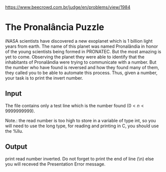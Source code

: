 https://www.beecrowd.com.br/judge/en/problems/view/1984

# The Pronalância Puzzle

iNASA scientists have discovered a new exoplanet which is 1 billion light
years from earth. The name of this planet was named Pronalândia in honor of
the young scientists being formed in PRONATEC. But the most amazing is yet to
come. Observing the planet they were able to identify that the inhabitants of
Pronalândia were trying to communicate with a number. But the number who have
found is reversed and how they found many of them, they called you to be able
to automate this process. Thus, given a number, your task is to print the
invert number.

## Input

The file contains only a test line which is the number found
($0 < n < 9999999999$).

Note.: the read number is too high to store in a variable of type int, so you
will need to use the long type, for reading and printing in C, you should use
the %llu.

## Output

print read number inverted. Do not forget to print the end of line (\n) else
you will receved the Presentation Error message.
